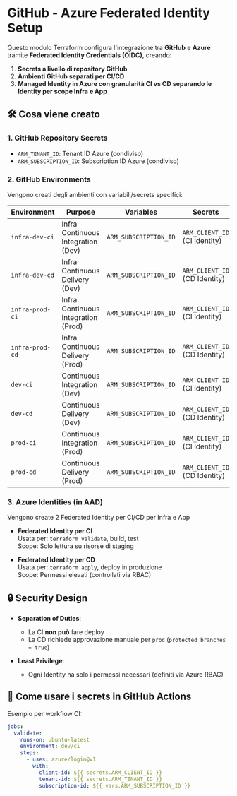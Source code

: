# GitHub - Azure Federated Identity Setup

Questo modulo Terraform configura l'integrazione tra **GitHub** e **Azure** tramite **Federated Identity Credentials (OIDC)**, creando:

1. **Secrets a livello di repository GitHub**
2. **Ambienti GitHub separati per CI/CD**
3. **Managed Identity in Azure con granularità CI vs CD separando le Identity per scope Infra e App**

## 🛠️ Cosa viene creato

### 1. **GitHub Repository Secrets**
- `ARM_TENANT_ID`: Tenant ID Azure (condiviso)  
- `ARM_SUBSCRIPTION_ID`: Subscription ID Azure (condiviso)  

### 2. **GitHub Environments**
Vengono creati degli ambienti con variabili/secrets specifici:

| Environment | Purpose                      | Variables                     | Secrets                     |
|-------------|------------------------------|-------------------------------|-----------------------------|
| `infra-dev-ci`    | Infra Continuous Integration (Dev) | `ARM_SUBSCRIPTION_ID`         | `ARM_CLIENT_ID` (CI Identity) |
| `infra-dev-cd`    | Infra Continuous Delivery (Dev)    | `ARM_SUBSCRIPTION_ID`         | `ARM_CLIENT_ID` (CD Identity) |
| `infra-prod-ci`   | Infra Continuous Integration (Prod)| `ARM_SUBSCRIPTION_ID`         | `ARM_CLIENT_ID` (CI Identity) |
| `infra-prod-cd`   | Infra Continuous Delivery (Prod)   | `ARM_SUBSCRIPTION_ID`         | `ARM_CLIENT_ID` (CD Identity) |
| `dev-ci`   | Continuous Integration (Dev)   | `ARM_SUBSCRIPTION_ID`         | `ARM_CLIENT_ID` (CI Identity) |
| `dev-cd`   | Continuous Delivery (Dev)   | `ARM_SUBSCRIPTION_ID`         | `ARM_CLIENT_ID` (CD Identity) |
| `prod-ci`   | Continuous Integration (Prod)   | `ARM_SUBSCRIPTION_ID`         | `ARM_CLIENT_ID` (CI Identity) |
| `prod-cd`   | Continuous Delivery (Prod)   | `ARM_SUBSCRIPTION_ID`         | `ARM_CLIENT_ID` (CD Identity) |

### 3. **Azure Identities (in AAD)**

Vengono create 2 Federated Identity per CI/CD per Infra e App

- **Federated Identity per CI**  
  Usata per: `terraform validate`, build, test  
  Scope: Solo lettura su risorse di staging  

- **Federated Identity per CD**  
  Usata per: `terraform apply`, deploy in produzione  
  Scope: Permessi elevati (controllati via RBAC)  

## 🔒 Security Design
- **Separation of Duties**:  
  - La CI **non può** fare deploy  
  - La CD richiede approvazione manuale per `prod` (`protected_branches = true`)  

- **Least Privilege**:  
  - Ogni Identity ha solo i permessi necessari (definiti via Azure RBAC)  

## 🚀 Come usare i secrets in GitHub Actions
Esempio per workflow CI:
```yaml
jobs:
  validate:
    runs-on: ubuntu-latest
    environment: dev/ci
    steps:
      - uses: azure/login@v1
        with:
          client-id: ${{ secrets.ARM_CLIENT_ID }}
          tenant-id: ${{ secrets.ARM_TENANT_ID }}
          subscription-id: ${{ vars.ARM_SUBSCRIPTION_ID }}